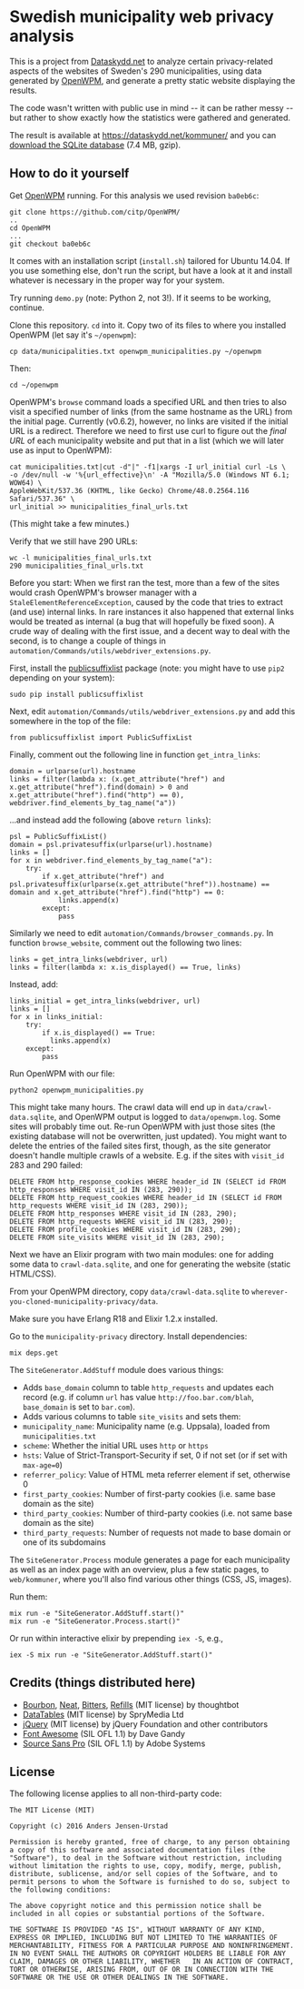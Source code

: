 # Swedish municipality web privacy analysis

This is a project from [Dataskydd.net](https://dataskydd.net) to analyze
certain privacy-related aspects of the websites of Sweden's 290
municipalities, using data generated by [OpenWPM](https://github.com/citp/OpenWPM),
and generate a pretty static website displaying the results.

The code wasn't written with public use in mind -- it can be rather
messy -- but rather to show exactly how the statistics were gathered
and generated.

The result is available at https://dataskydd.net/kommuner/ and you can
[download the SQLite database](https://dataskydd.net/kommuner/crawl-data.sqlite.gz) (7.4 MB,
gzip).

## How to do it yourself
Get [OpenWPM](https://github.com/citp/OpenWPM) running.  For this
analysis we used revision `ba0eb6c`:

```
git clone https://github.com/citp/OpenWPM/
..
cd OpenWPM
...
git checkout ba0eb6c
```

It comes with an installation script (`install.sh`) tailored for Ubuntu
14.04. If you use something else, don't run the script, but have a look
at it and install whatever is necessary in the proper way for your
system.

Try running `demo.py` (note: Python 2, not 3!). If it seems to be
working, continue.

Clone this repository. `cd` into it. Copy two of its files to where you
installed OpenWPM (let say it's `~/openwpm`):

```
cp data/municipalities.txt openwpm_municipalities.py ~/openwpm
```

Then:

```
cd ~/openwpm
```

OpenWPM's `browse` command loads a specified URL and then tries to also
visit a specified number of links (from the same hostname as the URL)
from the initial page. Currently (v0.6.2), however, no links are visited
if the initial URL is a redirect. Therefore we need to first use curl to
figure out the *final URL* of each municipality website and put that in a
list (which we will later use as input to OpenWPM):

```
cat municipalities.txt|cut -d"|" -f1|xargs -I url_initial curl -Ls \
-o /dev/null -w '%{url_effective}\n' -A "Mozilla/5.0 (Windows NT 6.1; WOW64) \
AppleWebKit/537.36 (KHTML, like Gecko) Chrome/48.0.2564.116 Safari/537.36" \
url_initial >> municipalities_final_urls.txt
```

(This might take a few minutes.)

Verify that we still have 290 URLs:

```
wc -l municipalities_final_urls.txt
290 municipalities_final_urls.txt
```

Before you start: When we first ran the test, more than a few of the sites would
crash OpenWPM's browser manager with a `StaleElementReferenceException`,
caused by the code that tries to extract (and use) internal links. In
rare instances it also happened that external links would be treated as
internal (a bug that will hopefully be fixed soon). A crude way of
dealing with the first issue, and a decent way to deal with the second,
is to change a couple of things in
`automation/Commands/utils/webdriver_extensions.py`.

First, install the [publicsuffixlist]() package (note: you might have to
use `pip2` depending on your system):

```
sudo pip install publicsuffixlist
```

Next, edit `automation/Commands/utils/webdriver_extensions.py` and add
this somewhere in the top of the file:

```
from publicsuffixlist import PublicSuffixList
```

Finally, comment out the following line in function `get_intra_links`:

```
domain = urlparse(url).hostname
links = filter(lambda x: (x.get_attribute("href") and x.get_attribute("href").find(domain) > 0 and x.get_attribute("href").find("http") == 0), webdriver.find_elements_by_tag_name("a"))
```

...and instead add the following (above `return links`):

```
psl = PublicSuffixList()
domain = psl.privatesuffix(urlparse(url).hostname)
links = []
for x in webdriver.find_elements_by_tag_name("a"):
    try:
        if x.get_attribute("href") and psl.privatesuffix(urlparse(x.get_attribute("href")).hostname) == domain and x.get_attribute("href").find("http") == 0:
            links.append(x)
        except:
            pass
```

Similarly we need to edit `automation/Commands/browser_commands.py`. In
function `browse_website`, comment out the following two lines:

```
links = get_intra_links(webdriver, url)
links = filter(lambda x: x.is_displayed() == True, links)
```

Instead, add:

```
links_initial = get_intra_links(webdriver, url)
links = []
for x in links_initial:
    try:
        if x.is_displayed() == True:
          links.append(x)
    except:
        pass
```

Run OpenWPM with our file:

```
python2 openwpm_municipalities.py
```

This might take many hours. The crawl data will end up in `data/crawl-data.sqlite`,
and OpenWPM output is logged to `data/openwpm.log`. Some sites will
probably time out. Re-run OpenWPM with just those sites (the existing
database will not be overwritten, just updated). You might want to
delete the entries of the failed sites first, though, as the site
generator doesn't handle multiple crawls of a website. E.g. if the sites
with `visit_id` 283 and 290 failed:

```
DELETE FROM http_response_cookies WHERE header_id IN (SELECT id FROM http_responses WHERE visit_id IN (283, 290));
DELETE FROM http_request_cookies WHERE header_id IN (SELECT id FROM http_requests WHERE visit_id IN (283, 290));
DELETE FROM http_responses WHERE visit_id IN (283, 290);
DELETE FROM http_requests WHERE visit_id IN (283, 290);
DELETE FROM profile_cookies WHERE visit_id IN (283, 290);
DELETE FROM site_visits WHERE visit_id IN (283, 290);
```

Next we have an Elixir program with two main modules: one for adding
some data to `crawl-data.sqlite`, and one for generating the website
(static HTML/CSS).

From your OpenWPM directory, copy `data/crawl-data.sqlite` to
`wherever-you-cloned-municipality-privacy/data`.

Make sure you have Erlang R18 and Elixir 1.2.x installed.

Go to the `municipality-privacy` directory. Install dependencies:

```
mix deps.get
```

The `SiteGenerator.AddStuff` module does various things:

* Adds `base_domain` column to table `http_requests` and updates each
  record (e.g. if column `url` has value `http://foo.bar.com/blah`,
  `base_domain` is set to `bar.com`).
* Adds various columns to table `site_visits` and sets them:
 * `municipality_name`: Municipality name (e.g. Uppsala), loaded from `municipalities.txt`
 * `scheme`: Whether the initial URL uses `http` or `https`
 * `hsts`: Value of Strict-Transport-Security if set, 0 if not set (or
   if set with `max-age=0`)
 * `referrer_policy`: Value of HTML meta referrer element if set, otherwise 0
 * `first_party_cookies`: Number of first-party cookies (i.e. same base
   domain as the site)
 * `third_party_cookies`: Number of third-party cookies (i.e. not same
   base domain as the site)
 * `third_party_requests`: Number of requests not made to base domain or
   one of its subdomains

The `SiteGenerator.Process` module generates a page for each municipality
as well as an index page with an overview, plus a few static pages, to
`web/kommuner`, where you'll also find various other things (CSS, JS,
images).

Run them:

```
mix run -e "SiteGenerator.AddStuff.start()"
mix run -e "SiteGenerator.Process.start()"
```

Or run within interactive elixir by prepending `iex -S`, e.g.,

```
iex -S mix run -e "SiteGenerator.AddStuff.start()"
```

## Credits (things distributed here)
  * [Bourbon](https://github.com/thoughtbot/bourbon), [Neat](https://github.com/thoughtbot/neat), [Bitters](https://github.com/thoughtbot/bitters), [Refills](https://github.com/thoughtbot/refills) (MIT license) by thoughtbot
  * [DataTables](https://datatables.net/) (MIT license) by SpryMedia Ltd
  * [jQuery](https://jquery.com/) (MIT license) by jQuery Foundation and other contributors
  * [Font Awesome](https://fortawesome.github.io/Font-Awesome/) (SIL OFL 1.1) by Dave Gandy
  * [Source Sans Pro](https://github.com/adobe-fonts/source-sans-pro) (SIL OFL 1.1) by Adobe Systems

## License
The following license applies to all non-third-party code:

    The MIT License (MIT)

    Copyright (c) 2016 Anders Jensen-Urstad

    Permission is hereby granted, free of charge, to any person obtaining a copy of this software and associated documentation files (the "Software"), to deal in the Software without restriction, including without limitation the rights to use, copy, modify, merge, publish, distribute, sublicense, and/or sell copies of the Software, and to permit persons to whom the Software is furnished to do so, subject to the following conditions:

    The above copyright notice and this permission notice shall be included in all copies or substantial portions of the Software.

    THE SOFTWARE IS PROVIDED "AS IS", WITHOUT WARRANTY OF ANY KIND, EXPRESS OR IMPLIED, INCLUDING BUT NOT LIMITED TO THE WARRANTIES OF MERCHANTABILITY, FITNESS FOR A PARTICULAR PURPOSE AND NONINFRINGEMENT.  IN NO EVENT SHALL THE AUTHORS OR COPYRIGHT HOLDERS BE LIABLE FOR ANY CLAIM, DAMAGES OR OTHER LIABILITY, WHETHER   IN AN ACTION OF CONTRACT, TORT OR OTHERWISE, ARISING FROM, OUT OF OR IN CONNECTION WITH THE SOFTWARE OR THE USE OR OTHER DEALINGS IN THE SOFTWARE.
